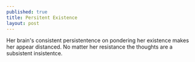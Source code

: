 ```yaml
---
published: true
title: Persitent Existence
layout: post
---
```


Her brain's consistent persistentence on pondering her existence makes her appear distanced.
No matter her resistance the thoughts are a subsistent insistentce.
